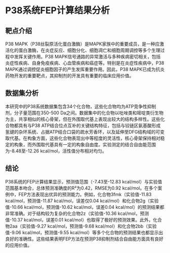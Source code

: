 # P38系统FEP计算结果分析

## 靶点介绍

P38 MAPK（P38丝裂原活化蛋白激酶）是MAPK家族中的重要成员，是一种应激活化的蛋白激酶，在炎症反应、细胞分化、细胞凋亡和细胞周期调控等多个生理过程中发挥关键作用。P38 MAPK信号通路的异常激活与多种疾病密切相关，包括炎症性疾病、自身免疫疾病、心血管疾病和癌症等。特别是在炎症性疾病中，P38 MAPK通过调控促炎细胞因子的产生发挥重要作用。因此，P38 MAPK已成为抗炎药物开发的重要靶点，其抑制剂的开发具有重要的临床应用价值。

## 数据集分析

本研究中的P38系统数据集包含34个化合物，这些化合物均为ATP竞争性抑制剂，分子量范围在350-500 Da之间。数据集中的化合物以吡唑类和嘧啶类衍生物为主，共享相似的核心骨架，但在外围取代基上表现出较大的结构多样性。这些化合物都具有与P38 ATP结合位点互补的关键结构特征，包括与铰链区氨基酸形成氢键的杂环系统、占据ATP结合口袋的疏水芳香环，以及延伸至DFG结构域的可变取代基。在构象方面，这些化合物表现出中等程度的灵活性，核心骨架保持相对稳定的构象，而外围取代基具有一定的构象自由度。实验测定的结合自由能范围为-8.48至-12.26 kcal/mol，活性值分布相对均匀。

## 结论

P38系统的FEP计算结果显示，预测值范围（-7.43至-12.83 kcal/mol）与实验值范围基本吻合，总体预测准确度的R²为0.42，RMSE为0.92 kcal/mol。在多个案例中，FEP方法表现出优异的预测能力。例如，化合物3fmk（实验值-11.83 kcal/mol，预测值-11.87 kcal/mol，误差仅0.04 kcal/mol）和化合物2g（实验值-10.66 kcal/mol，预测值-10.62 kcal/mol，误差0.04 kcal/mol）的预测结果都非常准确。对于结构较为复杂的化合物2z（实验值-10.36 kcal/mol，预测值-10.37 kcal/mol，误差0.01 kcal/mol）也取得了极好的预测效果。此外，化合物2aa（实验值-9.27 kcal/mol，预测值-9.68 kcal/mol）和化合物2bb（实验值-9.06 kcal/mol，预测值-9.55 kcal/mol）等多个化合物的预测结果也都显示出良好的准确性。这些结果表明FEP方法在预测P38抑制剂结合自由能方面具有良好的应用价值。 